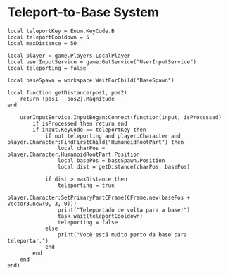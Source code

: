 # Teleport-to-Base System 

	local teleportKey = Enum.KeyCode.B
	local teleportCooldown = 5
	local maxDistance = 50
	
	local player = game.Players.LocalPlayer
	local userInputService = game:GetService("UserInputService")
	local teleporting = false
	
	local baseSpawn = workspace:WaitForChild("BaseSpawn")
	
	local function getDistance(pos1, pos2)
		return (pos1 - pos2).Magnitude
	end
	
		userInputService.InputBegan:Connect(function(input, isProcessed)
			if isProcessed then return end
			if input.KeyCode == teleportKey then
				if not teleporting and player.Character and player.Character:FindFirstChild("HumanoidRootPart") then
					local charPos = player.Character.HumanoidRootPart.Position
					local basePos = baseSpawn.Position
					local dist = getDistance(charPos, basePos)
	
				if dist > maxDistance then
					teleporting = true
					player.Character:SetPrimaryPartCFrame(CFrame.new(basePos + Vector3.new(0, 3, 0)))
					print("Teleportado de volta para a base!")
					task.wait(teleportCooldown)
					teleporting = false
				else
					print("Você está muito perto da base para teleportar.")
				end
			end
		end
	end)
